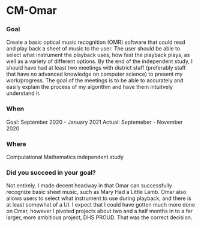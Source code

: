 # CM-Omar

### Goal
Create a basic optical music recognition (OMR) software that could read and play back a sheet of music to the user. The user should be able to select what
instrument the playback uses, how fast the playback plays, as well as a variety of different options. By the end of the independent study, I should have had at least
two meetings with district staff (preferably staff that have no advanced knowledge on computer science) to present my work/progress. The goal of the meetings is to
be able to accurately and easily explain the process of my algorithm and have them intuitvely understand it. 

### When
Goal: September 2020 - January 2021
Actual: Septemeber - November 2020

### Where
Computational Mathematics independent study


### Did you succeed in your goal?
Not entirely. I made decent headway in that Omar can successfully recognize basic sheet music, such as Mary Had a Little Lamb. Omar also allows users to select what 
instrument to use during playback, and there is at least somewhat of a UI. I expect that I could have gotten much more done on Omar, however I pivoted projects about 
two and a half months in to a far larger, more ambitious project, DHS PROUD. That was the correct decision.


